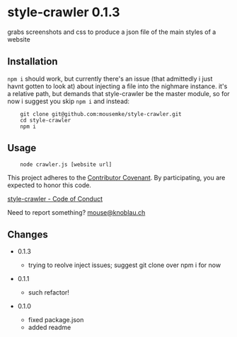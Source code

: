 style-crawler 0.1.3
======================

grabs screenshots and css to produce a json file of the main styles of a website


Installation
------------

`npm i` should work, but currently there's an issue (that admittedly i just havnt gotten to look at) about injecting a file into the nighmare instance.  it's a relative path, but demands that style-crawler be the master module, so for now i suggest you skip `npm i` and instead:

```
    git clone git@github.com:mousemke/style-crawler.git
    cd style-crawler
    npm i
```


Usage
-----

```
    node crawler.js [website url]
```


This project adheres to the [Contributor Covenant](http://contributor-covenant.org/). By participating, you are expected to honor this code.

[style-crawler - Code of Conduct](https://github.com/mousemke/true-visibility/blob/master/CODE_OF_CONDUCT.md)

Need to report something? [mouse@knoblau.ch](mailto:mouse@knoblau.ch)


Changes
-------

+ 0.1.3
    + trying to reolve inject issues; suggest git clone over npm i for now

+ 0.1.1
    + such refactor!

+ 0.1.0
    + fixed package.json
    + added readme
